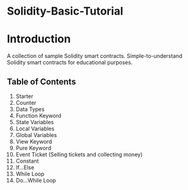 # Solidity-Basic-Tutorial

# Introduction

A collection of sample Solidity smart contracts.
Simple-to-understand Solidity smart contracts for educational purposes.

## Table of Contents
1. Starter
2. Counter
3. Data Types
4. Function Keyword
5. State Variables
6. Local Variables
7. Global Variables
8. View Keyword
9. Pure Keyword
10. Event Ticket (Selling tickets and collecting money)
11. Constant
12. If...Else
13. While Loop
14. Do...While Loop
